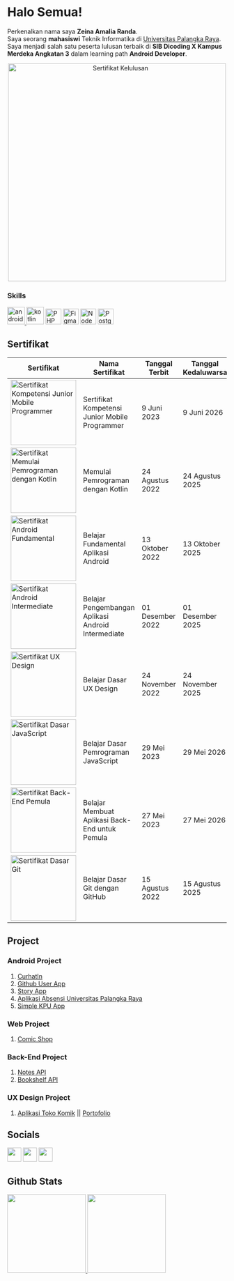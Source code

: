 # Halo Semua! 
Perkenalkan nama saya **Zeina Amalia Randa**.\
Saya seorang **mahasiswi** Teknik Informatika di [Universitas Palangka Raya](https://www.upr.ac.id/).\
Saya menjadi salah satu peserta lulusan terbaik di **SIB Dicoding X Kampus Merdeka Angkatan 3** dalam learning path **Android Developer**.
    
<p align="center">
<img src="https://i.postimg.cc/3rDtJMZz/Sertifikat-kelulusan.png" alt="Sertifikat Kelulusan" width="500">
</p>

### Skills

<p align="left">
<a href="https://developer.android.com" target="_blank"> <img src="https://developer.android.com/static/images/logos/android.svg" alt="android" width="40" height="40"/> </a>
<a href="https://kotlinlang.org" target="_blank"> <img src="https://kotlinlang.org/assets/images/favicon.svg" alt="kotlin" width="40" height="40"/></a> 
<a href="https://php.net/" target="_blank" rel="noreferrer"><img src="https://raw.githubusercontent.com/danielcranney/readme-generator/main/public/icons/skills/php-colored.svg" width="36" height="36" alt="PHP" /></a>
<a href="https://figma.com/" target="_blank" rel="noreferrer"><img src="https://raw.githubusercontent.com/danielcranney/readme-generator/main/public/icons/skills/figma-colored.svg" width="36" height="36" alt="Figma" /></a>
<a href="https://nodejs.org/" target="_blank" rel="noreferrer"><img src="https://raw.githubusercontent.com/danielcranney/readme-generator/main/public/icons/skills/nodejs-colored.svg" width="36" height="36" alt="NodeJs" /></a>
<a href="https://postgresql.com/" target="_blank" rel="noreferrer"><img src="https://raw.githubusercontent.com/danielcranney/readme-generator/main/public/icons/skills/postgresql-colored.svg" width="36" height="36" alt="PostgreSQL" /></a>
</p>

## Sertifikat
| Sertifikat | Nama Sertifikat | Tanggal Terbit | Tanggal Kedaluwarsa |
| -- | -- | -- | -- |
| <img height="150" src="https://i.postimg.cc/TYXWHZz0/Sertifikat-Zeina-page-0001.jpg" alt="Sertifikat Kompetensi Junior Mobile Programmer"> | Sertifikat Kompetensi Junior Mobile Programmer | 9 Juni 2023 | 9 Juni 2026 |
| <img height="150" src="https://i.postimg.cc/fyyyD4pL/Memulai-Pemrograman-dengan-Kotlin.png" alt="Sertifikat Memulai Pemrograman dengan Kotlin"> | Memulai Pemrograman dengan Kotlin | 24 Agustus 2022 | 24 Agustus 2025 |
| <img height="150" src="https://i.postimg.cc/9MT9t2Pt/FUNDAMENTAL.png" alt="Sertifikat Android Fundamental"> | Belajar Fundamental Aplikasi Android | 13 Oktober 2022 | 13 Oktober 2025 |
| <img height="150" src="https://i.postimg.cc/htLTdcrL/INTERMEDIATE.png" alt="Sertifikat Android Intermediate"> | Belajar Pengembangan Aplikasi Android Intermediate | 01 Desember 2022 | 01 Desember 2025 |
| <img height="150" src="https://i.postimg.cc/Cxhr5PCx/UX.png" alt="Sertifikat UX Design"> | Belajar Dasar UX Design | 24 November 2022 | 24 November 2025 |
| <img height="150" src="https://i.postimg.cc/JzRJWSNP/Dasar-Java-Script.png" alt="Sertifikat Dasar JavaScript"> | Belajar Dasar Pemrograman JavaScript | 29 Mei 2023 | 29 Mei 2026 |
| <img height="150" src="https://i.postimg.cc/YSKSHFBk/BACK-END-PEMULA.png" alt="Sertifikat Back-End Pemula"> | Belajar Membuat Aplikasi Back-End untuk Pemula | 27 Mei 2023 | 27 Mei 2026 |
| <img height="150" src="https://i.postimg.cc/wBLZCygC/github.png" alt="Sertifikat Dasar Git"> | Belajar Dasar Git dengan GitHub | 15 Agustus 2022 | 15 Agustus 2025 |

## Project
### Android Project 
1. [CurhatIn](https://www.github.com/Capstone-Curhatin/Curhatin-Apps)
2. [Github User App](https://www.github.com/zeinaranda/Github-User-App)
3. [Story App](github.com/zeinaranda/Story-App)
4. [Aplikasi Absensi Universitas Palangka Raya](github.com/zeinaranda/TB-Wireless)
5. [Simple KPU App](github.com/zeinaranda/KPU-App)

### Web Project 
1. [Comic Shop](github.com/zeinaranda/Comic-Shop)

### Back-End Project 
1. [Notes API](https://github.com/zeinaranda/Notes-API)
2. [Bookshelf API](github.com/zeinaranda/Bookshelf-API)

### UX Design Project 
1. [Aplikasi Toko Komik](bit.ly/45A1c35) || [Portofolio](bit.ly/3oCOboI)

## Socials

<p align="left">
<a href="https://www.github.com/zeinaranda" target="_blank" rel="noreferrer"><img src="https://raw.githubusercontent.com/danielcranney/readme-generator/main/public/icons/socials/github.svg" width="32" height="32" /></a> 
<a href="http://www.instagram.com/zeinaranda" target="_blank" rel="noreferrer"><img src="https://raw.githubusercontent.com/danielcranney/readme-generator/main/public/icons/socials/instagram.svg" width="32" height="32" /></a> 
<a href="https://www.linkedin.com/in/zeina-randa" target="_blank" rel="noreferrer"><img src="https://raw.githubusercontent.com/danielcranney/readme-generator/main/public/icons/socials/linkedin.svg" width="32" height="32" /></a>
</p>


## Github Stats     
<p align="left">
    <a href="https://github.com/zeinaranda">
        <img height="180em" src="https://github-readme-stats-eight-theta.vercel.app/api?username=zeinaranda&show_icons=true&theme=algolia&include_all_commits=true&count_private=true"/>
        <img height="180em" src="https://github-readme-stats-eight-theta.vercel.app/api/top-langs/?username=zeinaranda&layout=compact&langs_count=8&theme=algolia"/>
    </a>
</p>
